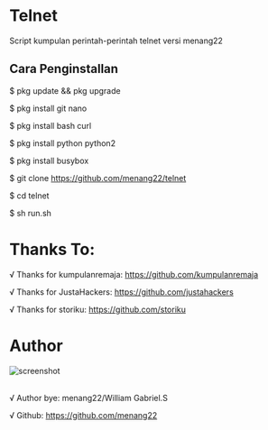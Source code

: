 # Telnet
Script kumpulan perintah-perintah telnet versi menang22

## Cara Penginstallan

$ pkg update && pkg upgrade

$ pkg install git nano

$ pkg install bash curl

$ pkg install python python2

$ pkg install busybox

$ git clone https://github.com/menang22/telnet

$ cd telnet

$ sh run.sh

# Thanks To:

√ Thanks for kumpulanremaja: https://github.com/kumpulanremaja

√ Thanks for JustaHackers: https://github.com/justahackers

√ Thanks for storiku: https://github.com/storiku

# Author
![screenshot](IMG_20210124_235411.JPG)
<br/><br/>

√ Author bye: menang22/William Gabriel.S

√ Github: https://github.com/menang22
